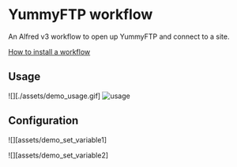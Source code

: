 
# YummyFTP workflow

An Alfred v3 workflow to open up YummyFTP and connect to a site.

[How to install a workflow](http://support.alfredapp.com/workflows:installing)

## Usage

![][./assets/demo_usage.gif]
![usage](https://raw.github.com/hellolibo/alfred-open-in-yummy/master/assets/demo_usage.gif)

## Configuration

![][assets/demo_set_variable1]

![][assets/demo_set_variable2]